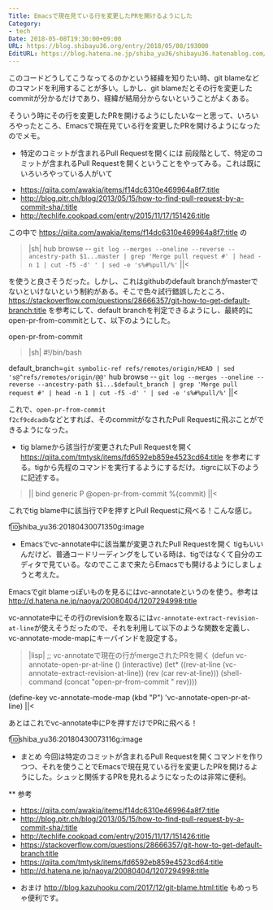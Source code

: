 ```yaml
---
Title: Emacsで現在見ている行を変更したPRを開けるようにした
Category:
- tech
Date: 2018-05-08T19:30:00+09:00
URL: https://blog.shibayu36.org/entry/2018/05/08/193000
EditURL: https://blog.hatena.ne.jp/shiba_yu36/shibayu36.hatenablog.com/atom/entry/17391345971639725398
---
```


このコードどうしてこうなってるのかという経緯を知りたい時、git blameなどのコマンドを利用することが多い。しかし、git blameだとその行を変更したcommitが分かるだけであり、経緯が結局分からないということがよくある。

そういう時にその行を変更したPRを開けるようにしたいなーと思って、いろいろやったところ、Emacsで現在見ている行を変更したPRを開けるようになったのでメモ。

* 特定のコミットが含まれるPull Requestを開くには
前段階として、特定のコミットが含まれるPull Requestを開くということをやってみる。これは既にいろいろやっている人がいて

- https://qiita.com/awakia/items/f14dc6310e469964a8f7:title
- http://blog.pitr.ch/blog/2013/05/15/how-to-find-pull-request-by-a-commit-sha/:title
- http://techlife.cookpad.com/entry/2015/11/17/151426:title

この中で https://qiita.com/awakia/items/f14dc6310e469964a8f7:title の

>|sh|
hub browse -- `git log --merges --oneline --reverse --ancestry-path $1...master | grep 'Merge pull request #' | head -n 1 | cut -f5 -d' ' | sed -e 's%#%pull/%'`
||<

を使うと良さそうだった。しかし、これはgithubのdefault branchがmasterでないといけないという制約がある。そこで色々試行錯誤したところ、 https://stackoverflow.com/questions/28666357/git-how-to-get-default-branch:title を参考にして、default branchを判定できるようにし、最終的にopen-pr-from-commitとして、以下のようにした。

open-pr-from-commit
>|sh|
#!/bin/bash

default_branch=`git symbolic-ref refs/remotes/origin/HEAD | sed 's@^refs/remotes/origin/@@'`
hub browse -- `git log --merges --oneline --reverse --ancestry-path $1...$default_branch | grep 'Merge pull request #' | head -n 1 | cut -f5 -d' ' | sed -e 's%#%pull/%'`
||<

これで、<code>open-pr-from-commit f2cf9cdcadb</code>などとすれば、そのcommitがなされたPull Requestに飛ぶことができるようになった。

* tig blameから該当行が変更されたPull Requestを開く
https://qiita.com/tmtysk/items/fd6592eb859e4523cd64:title を参考にする。tigから先程のコマンドを実行するようにするだけ。.tigrcに以下のように記述する。

>||
bind generic P @open-pr-from-commit %(commit)
||<

これでtig blame中に該当行でPを押すとPull Requestに飛べる！こんな感じ。

f:id:shiba_yu36:20180430071350g:image

* Emacsでvc-annotate中に該当業が変更されたPull Requestを開く
tigもいいんだけど、普通コードリーディングをしている時は、tigではなくて自分のエディタで見ている。なのでここまで来たらEmacsでも開けるようにしましょうと考えた。

Emacsでgit blameっぽいものを見るにはvc-annotateというのを使う。参考は http://d.hatena.ne.jp/naoya/20080404/1207294998:title

vc-annotate中にその行のrevisionを取るには<code>vc-annotate-extract-revision-at-line</code>が使えそうだったので、それを利用して以下のような関数を定義し、vc-annotate-mode-mapにキーバインドを設定する。

>|lisp|
;; vc-annotateで現在の行がmergeされたPRを開く
(defun vc-annotate-open-pr-at-line ()
  (interactive)
  (let* ((rev-at-line (vc-annotate-extract-revision-at-line))
         (rev (car rev-at-line)))
    (shell-command (concat "open-pr-from-commit " rev))))

(define-key vc-annotate-mode-map (kbd "P") 'vc-annotate-open-pr-at-line)
||<

あとはこれでvc-annotate中にPを押すだけでPRに飛べる！

f:id:shiba_yu36:20180430073116g:image

* まとめ
今回は特定のコミットが含まれるPull Requestを開くコマンドを作りつつ、それを使うことでEmacsで現在見ている行を変更したPRを開けるようにした。シュッと関係するPRを見れるようになったのは非常に便利。

** 参考
- https://qiita.com/awakia/items/f14dc6310e469964a8f7:title
- http://blog.pitr.ch/blog/2013/05/15/how-to-find-pull-request-by-a-commit-sha/:title
- http://techlife.cookpad.com/entry/2015/11/17/151426:title
- https://stackoverflow.com/questions/28666357/git-how-to-get-default-branch:title
- https://qiita.com/tmtysk/items/fd6592eb859e4523cd64:title
- http://d.hatena.ne.jp/naoya/20080404/1207294998:title

* おまけ
http://blog.kazuhooku.com/2017/12/git-blame.html:title もめっちゃ便利です。
